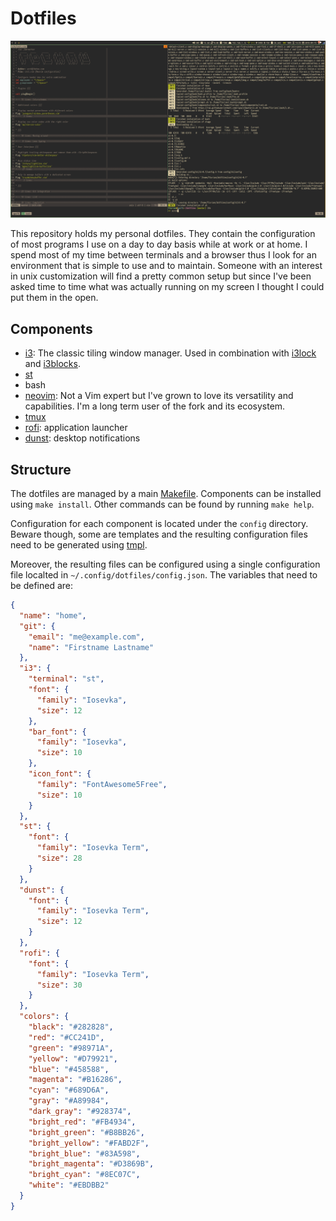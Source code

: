 # Dotfiles

![](./media/screenshot.png)

This repository holds my personal dotfiles. They contain the configuration of
most programs I use on a day to day basis while at work or at home. I spend
most of my time between terminals and a browser thus I look for an environment
that is simple to use and to maintain. Someone with an interest in unix
customization will find a pretty common setup but since I've been asked time to
time what was actually running on my screen I thought I could put them in the
open.

## Components

- [i3](https://i3wm.org/): The classic tiling window manager. Used in
combination with [i3lock](https://github.com/i3/i3lock) and
[i3blocks](https://github.com/vivien/i3blocks).
- [st](https://st.suckless.org/)
- bash
- [neovim](https://github.com/neovim/neovim): Not a Vim expert but I've grown
to love its versatility and capabilities. I'm a long term user of the fork and
its ecosystem.
- [tmux](https://github.com/tmux/tmux)
- [rofi](https://github.com/DaveDavenport/rofi): application launcher
- [dunst](https://github.com/dunst-project/dunst): desktop notifications

## Structure

The dotfiles are managed by a main [Makefile](./Makefile). Components can be
installed using `make install`. Other commands can be found by running `make
help`.

Configuration for each component is located under the `config` directory.
Beware though, some are templates and the resulting configuration files need to
be generated using [tmpl](https://github.com/fdehau/tmpl).

Moreover, the resulting files can be configured using a single configuration
file localted in `~/.config/dotfiles/config.json`. The variables that need to
be defined are:

```json
{
  "name": "home",
  "git": {
    "email": "me@example.com",
    "name": "Firstname Lastname"
  },
  "i3": {
    "terminal": "st",
    "font": {
      "family": "Iosevka",
      "size": 12
    },
    "bar_font": {
      "family": "Iosevka",
      "size": 10
    },
    "icon_font": {
      "family": "FontAwesome5Free",
      "size": 10
    }
  },
  "st": {
    "font": {
      "family": "Iosevka Term",
      "size": 28
    }
  },
  "dunst": {
    "font": {
      "family": "Iosevka Term",
      "size": 12
    }
  },
  "rofi": {
    "font": {
      "family": "Iosevka Term",
      "size": 30
    }
  },
  "colors": {
    "black": "#282828",
    "red": "#CC241D",
    "green": "#98971A",
    "yellow": "#D79921",
    "blue": "#458588",
    "magenta": "#B16286",
    "cyan": "#689D6A",
    "gray": "#A89984",
    "dark_gray": "#928374",
    "bright_red": "#FB4934",
    "bright_green": "#B8BB26",
    "bright_yellow": "#FABD2F",
    "bright_blue": "#83A598",
    "bright_magenta": "#D3869B",
    "bright_cyan": "#8EC07C",
    "white": "#EBDBB2"
  }
}
```
